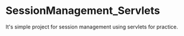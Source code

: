 # SessionManagement_Servlets

It's simple project for session management using servlets for practice.
